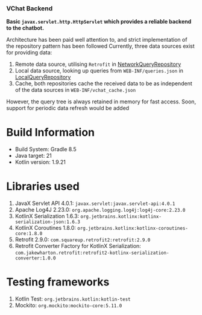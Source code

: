 ### VChat Backend

**Basic `javax.servlet.http.HttpServlet` which provides a reliable backend to the chatbot.**

Architecture has been paid well attention to, and strict implementation of the repository pattern has been followed
Currently, three data sources exist for providing data:
1. Remote data source, utilising `Retrofit` in [NetworkQueryRepository](src/main/kotlin/io/github/idoalotofthings/vchat/repository/NetworkQueryRepository.kt)
2. Local data source, looking up queries from  `WEB-INF/queries.json` in [LocalQueryRepository](src/main/kotlin/io/github/idoalotofthings/vchat/repository/LocalQueryRepository.kt)
3. Cache, both repositories cache the received data to be as independent of the data sources in `WEB-INF/vchat_cache.json`

However, the query tree is always retained in memory for fast access. Soon, support for periodic data refresh would be added

# Build Information
* Build System: Gradle 8.5
* Java target: 21
* Kotlin version: 1.9.21

# Libraries used
1. JavaX Servlet API 4.0.1: `javax.servlet:javax.servlet-api:4.0.1`
2. Apache Log4J 2.23.0: `org.apache.logging.log4j:log4j-core:2.23.0`
3. KotlinX Serialization 1.6.3: `org.jetbrains.kotlinx:kotlinx-serialization-json:1.6.3`
4. KotlinX Coroutines 1.8.0: `org.jetbrains.kotlinx:kotlinx-coroutines-core:1.8.0`
5. Retrofit 2.9.0: `com.squareup.retrofit2:retrofit:2.9.0`
6. Retrofit Converter Factory for KotlinX Serialization: `com.jakewharton.retrofit:retrofit2-kotlinx-serialization-converter:1.0.0`

# Testing frameworks
1. Kotlin Test: `org.jetbrains.kotlin:kotlin-test`
2. Mockito: `org.mockito:mockito-core:5.11.0`